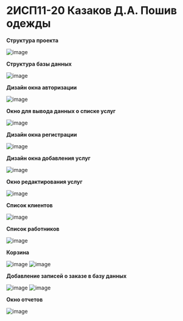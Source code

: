 # 2ИСП11-20 Казаков Д.А. Пошив одежды

<b> Структура проекта </b>

![image](https://user-images.githubusercontent.com/101355738/227720090-63776f9c-46ee-4932-894c-86f399e2fc49.png)

<b> Структура базы данных </b>

![image](https://user-images.githubusercontent.com/101355738/225091626-ab834348-5b79-4c7f-87f6-4b1341da2a7f.png)

<b> Дизайн окна авторизации </b>

![image](https://user-images.githubusercontent.com/101355738/227719113-a5cb836b-2ab7-4130-b21b-46f425ce7a7e.png)

<b> Окно для вывода данных о списке услуг </b>

![image](https://user-images.githubusercontent.com/101355738/231246788-c65eec5a-350f-4551-b514-c82bdcdc7ce8.png)

<b> Дизайн окна регистрации </b>

![image](https://user-images.githubusercontent.com/101355738/227717970-8ec47982-9de6-4558-974b-aef8a43ba043.png)

<b> Дизайн окна добавления услуг </b>

![image](https://user-images.githubusercontent.com/101355738/231246866-3f2574c4-a512-4066-b900-a0ec6382c576.png)

<b> Окно редактирования услуг </b>

![image](https://user-images.githubusercontent.com/101355738/231247053-fe2afb1d-01f9-4e59-ac77-c39886a277fc.png)

<b> Список клиентов </b>

![image](https://github.com/Dimintin/KingsManShop/assets/101355738/b6fc0c9c-ec5e-4409-9d25-903ad8224c79)

<b> Список работников </b>

![image](https://github.com/Dimintin/KingsManShop/assets/101355738/3acc56a2-2a5c-41b4-aed9-ff3dfa5864c5)

<b> Корзина </b>

![image](https://user-images.githubusercontent.com/101355738/231247309-5a98d05b-36af-4577-a68c-ffc88338c7b8.png)
![image](https://github.com/Dimintin/KingsManShop/assets/101355738/7ac6508c-64a1-406f-9c0c-255738cd1279)

<b> Добавление записей о заказе в базу данных </b>

![image](https://user-images.githubusercontent.com/101355738/231827158-7f94023d-9937-4b9a-aa47-480be7ccdbe2.png)
![image](https://user-images.githubusercontent.com/101355738/231824695-0441c5ae-4d48-493a-9699-29de57d57ed5.png)

<b> Окно отчетов </b>

![image](https://github.com/Dimintin/KingsManShop/assets/101355738/0ee7b48b-2866-4cd2-ae15-3dd87c239ce8)
